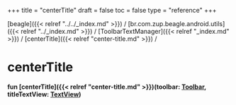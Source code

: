 +++
title = "centerTitle"
draft = false
toc = false
type = "reference"
+++

[beagle]({{< relref "../../_index.md" >}}) / [br.com.zup.beagle.android.utils]({{< relref "../_index.md" >}}) / [ToolbarTextManager]({{< relref "_index.md" >}}) / [centerTitle]({{< relref "center-title.md" >}}) / 



# centerTitle  
  
<b><b>fun [centerTitle]({{< relref "center-title.md" >}})(toolbar: [Toolbar](https://developer.android.com/reference/kotlin/androidx/appcompat/widget/Toolbar.html), titleTextView: [TextView](https://developer.android.com/reference/kotlin/android/widget/TextView.html))</b></b>  



